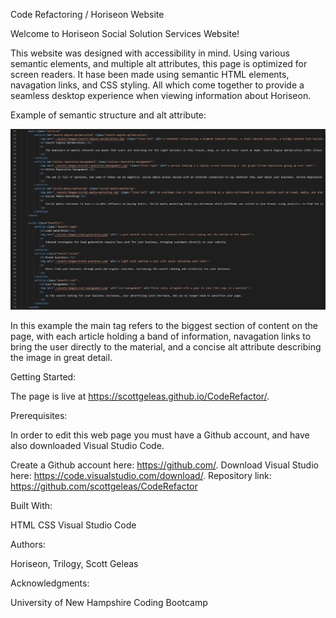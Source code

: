 Code Refactoring / Horiseon Website

Welcome to Horiseon Social Solution Services Website!

This website was designed with accessibility in mind. Using various semantic elements, and multiple alt attributes, 
this page is optimized for screen readers. It hase been made using semantic HTML elements, navagation links, 
and CSS styling. All which come together to provide a seamless desktop experience when viewing information about Horiseon. 

Example of semantic structure and alt attribute:


![code refactor example](assets/images/coderefactorexample.PNG)

In this example the main tag refers to the biggest section of content on the page, with each article holding a band of information, 
navagation links to bring the user directly to the material, and a concise alt attribute describing the image in great detail. 
    


Getting Started:

The page is live at https://scottgeleas.github.io/CodeRefactor/.

Prerequisites:

In order to edit this web page you must have a Github account, and have also downloaded Visual Studio Code.

Create a Github account here: https://github.com/.
Download Visual Studio here: https://code.visualstudio.com/download/.
Repository link: https://github.com/scottgeleas/CodeRefactor

Built With:

HTML
CSS
Visual Studio Code

Authors:

 Horiseon, Trilogy, Scott Geleas

Acknowledgments:

University of New Hampshire Coding Bootcamp
